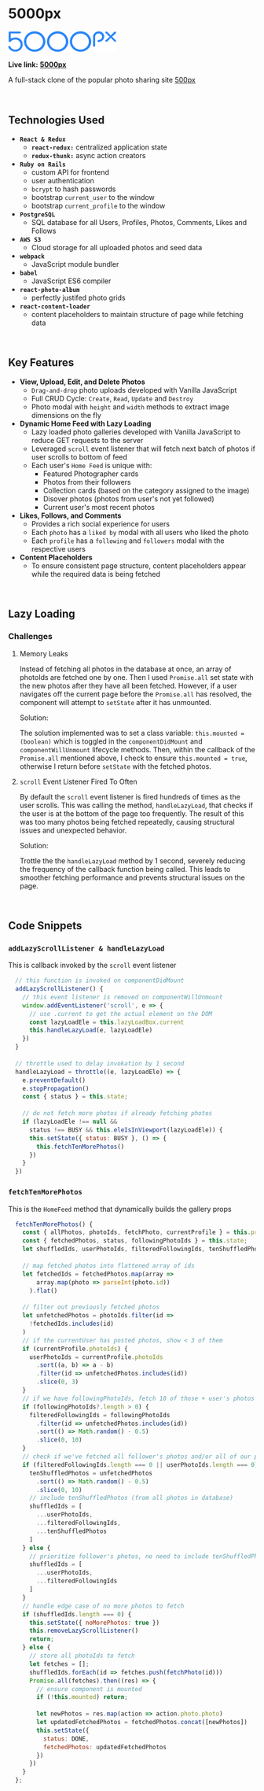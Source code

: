 # 5000px

<img src="app/assets/images/5000px-logo-blue-web.svg" width="220">

<br>

**Live link:** [**5000px**](https://my5000px.herokuapp.com/)

A full-stack clone of the popular photo sharing site [500px](https://500px.com/)

<br>

## Technologies Used

- **`React & Redux`** 
  - **`react-redux:`** centralized application state
  - **`redux-thunk:`** async action creators
- **`Ruby on Rails`**
  - custom API for frontend
  - user authentication
  - `bcrypt` to hash passwords
  - bootstrap `current_user` to the window
  - bootstrap `current_profile` to the window
- **`PostgreSQL`** 
  - SQL database for all Users, Profiles, Photos, Comments, Likes and Follows
- **`AWS S3`** 
  - Cloud storage for all uploaded photos and seed data
- **`webpack`**
  - JavaScript module bundler
- **`babel`**
  - JavaScript ES6 compiler
- **`react-photo-album`**
  - perfectly justifed photo grids
- **`react-content-loader`**
  - content placeholders to maintain structure of page while fetching data

<br>

## Key Features
- **View, Upload, Edit, and Delete Photos**
  - `Drag-and-drop` photo uploads developed with Vanilla JavaScript
  - Full CRUD Cycle: `Create`, `Read`, `Update` and `Destroy`
  - Photo modal with `height` and `width` methods to extract image dimensions on the fly
- **Dynamic Home Feed with Lazy Loading**
  - Lazy loaded photo galleries developed with Vanilla JavaScript to reduce GET requests to the server
  - Leveraged `scroll` event listener that will fetch next batch of photos if user scrolls to bottom of feed
  - Each user's `Home Feed` is unique with:
    - Featured Photographer cards
    - Photos from their followers
    - Collection cards (based on the category assigned to the image)
    - Disover photos (photos from user's not yet followed)
    - Current user's most recent photos
- **Likes, Follows, and Comments**
  - Provides a rich social experience for users
  - Each `photo` has a `liked by` modal with all users who liked the photo
  - Each `profile` has a `following` and `followers` modal with the respective users
- **Content Placeholders**
  - To ensure consistent page structure, content placeholders appear while the required data is being fetched 

<br>

## Lazy Loading

### Challenges
1. Memory Leaks

    Instead of fetching all photos in the database at once, an array of photoIds are fetched one by one. Then I used `Promise.all` set state with the new photos after they have all been fetched. However, if a user navigates off the current page before the `Promise.all` has resolved, the component will attempt to `setState` after it has unmounted.
    
    Solution:
    
    The solution implemented was to set a class variable: `this.mounted = (boolean)` which is toggled in the `componentDidMount` and `componentWillUnmount` lifecycle methods. Then, within the callback of the `Promise.all` mentioned above, I check to ensure `this.mounted = true`, otherwise I return before `setState` with the fetched photos.

2. `scroll` Event Listener Fired To Often
   
   By default the `scroll` event listener is fired hundreds of times as the user scrolls. This was calling the method, `handleLazyLoad`, that checks if the user is at the bottom of the page too frequently. The result of this was too many photos being fetched repeatedly, causing structural issues and unexpected behavior.

   Solution:

   Trottle the the `handleLazyLoad` method by 1 second, severely reducing the frequency of the callback function being called. This leads to smoother fetching performance and prevents structural issues on the page.

<br>

## Code Snippets

### `addLazyScrollListener & handleLazyLoad`
This is callback invoked by the `scroll` event listener 
```javascript
  // this function is invoked on componentDidMount
  addLazyScrollListener() {
    // this event listener is removed on componentWillUnmount
    window.addEventListener('scroll', e => {
      // use .current to get the actual element on the DOM
      const lazyLoadEle = this.lazyLoadBox.current
      this.handleLazyLoad(e, lazyLoadEle)
    })
  }

  // throttle used to delay invokation by 1 second
  handleLazyLoad = throttle((e, lazyLoadEle) => {
    e.preventDefault()
    e.stopPropagation()
    const { status } = this.state;

    // do not fetch more photos if already fetching photos
    if (lazyLoadEle !== null &&
      status !== BUSY && this.eleIsInViewport(lazyLoadEle)) {
      this.setState({ status: BUSY }, () => {
        this.fetchTenMorePhotos()
      })
    }
  })
```

### `fetchTenMorePhotos`
This is the `HomeFeed` method that dynamically builds the gallery props

```javascript
  fetchTenMorePhotos() {
    const { allPhotos, photoIds, fetchPhoto, currentProfile } = this.props;
    const { fetchedPhotos, status, followingPhotoIds } = this.state;
    let shuffledIds, userPhotoIds, filteredFollowingIds, tenShuffledPhotos;

    // map fetched photos into flattened array of ids
    let fetchedIds = fetchedPhotos.map(array => 
        array.map(photo => parseInt(photo.id))
      ).flat()

    // filter out previously fetched photos
    let unfetchedPhotos = photoIds.filter(id =>
      !fetchedIds.includes(id)
    )
    // if the currentUser has posted photos, show < 3 of them 
    if (currentProfile.photoIds) {
      userPhotoIds = currentProfile.photoIds
        .sort((a, b) => a - b)
        .filter(id => unfetchedPhotos.includes(id))
        .slice(0, 3)
    }
    // if we have followingPhotoIds, fetch 10 of those + user's photos
    if (followingPhotoIds?.length > 0) {
      filteredFollowingIds = followingPhotoIds
        .filter(id => unfetchedPhotos.includes(id))
        .sort(() => Math.random() - 0.5)
        .slice(0, 10)
    }
    // check if we've fetched all follower's photos and/or all of our photos
    if (filteredFollowingIds.length === 0 || userPhotoIds.length === 0) {
      tenShuffledPhotos = unfetchedPhotos
        .sort(() => Math.random() - 0.5)
        .slice(0, 10)
      // include tenShuffledPhotos (from all photos in database)
      shuffledIds = [
        ...userPhotoIds,
        ...filteredFollowingIds,
        ...tenShuffledPhotos
      ]
    } else {
      // prioritize follower's photos, no need to include tenShuffledPhotos
      shuffledIds = [
        ...userPhotoIds,
        ...filteredFollowingIds
      ]
    }
    // handle edge case of no more photos to fetch
    if (shuffledIds.length === 0) {
      this.setState({ noMorePhotos: true })
      this.removeLazyScrollListener()
      return;
    } else {
      // store all photoIds to fetch
      let fetches = [];
      shuffledIds.forEach(id => fetches.push(fetchPhoto(id)))
      Promise.all(fetches).then((res) => {
        // ensure component is mounted
        if (!this.mounted) return;

        let newPhotos = res.map(action => action.photo.photo)
        let updatedFetchedPhotos = fetchedPhotos.concat([newPhotos])
        this.setState({
          status: DONE,
          fetchedPhotos: updatedFetchedPhotos
        })
      })
    }
  };
```